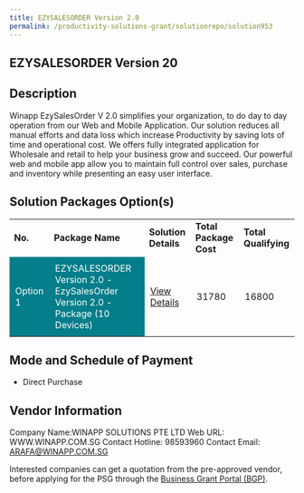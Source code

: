 ```yaml
---
title: EZYSALESORDER Version 2.0
permalink: /productivity-solutions-grant/solutionrepo/solution953
---
```


## EZYSALESORDER Version 20

## Description

Winapp EzySalesOrder V 2.0  simplifies your organization, to do day to day operation from our Web and Mobile Application. Our solution reduces all manual efforts and data loss which increase Productivity by saving lots of time and operational cost. We offers fully integrated application for Wholesale and retail to help your business grow and succeed. Our powerful web and mobile app allow you to maintain full control over sales, purchase and inventory while presenting an easy user interface.

## Solution Packages Option(s)

<table>
<tr>
<td><b>No.</b></td>
<td><b>Package Name</b></td>
<td><b>Solution Details</b></td>
<td><b>Total Package Cost</b></td>
<td><b>Total Qualifying</b></td>
</tr>
<tr>
<td style='padding: 10px; background-color: #037E8A; color: #FFFFFF;'>Option 1</td>
<td style='padding: 10px; background-color: #037E8A; color: #FFFFFF;'>EZYSALESORDER Version 2.0 - EzySalesOrder Version 2.0 - Package (10 Devices)</td>
<td style='padding: 10px;'><a href='https://www.gobusiness.gov.sg/images/psg/Desensitised_WINAPP_20200264_Annex_3_Part_3.pdf' target='_blank'>View Details</a></td>
<td style='padding: 10px;'>31780</td>
<td style='padding: 10px;'>16800</td>
</tr>
</table>

## Mode and Schedule of Payment

 - Direct Purchase

## Vendor Information

 Company Name:WINAPP SOLUTIONS PTE LTD 
Web URL: WWW.WINAPP.COM.SG 
Contact Hotline: 98593960 
Contact Email: ARAFA@WINAPP.COM.SG 


Interested companies can get a quotation from the pre-approved vendor, before applying for the PSG through the <a href='https://www.businessgrants.gov.sg/'>Business Grant Portal (BGP)</a>.

<script src="/jquery/resize-tables.js"></script>
